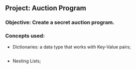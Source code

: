 ## Project: Auction Program

### Objective: Create a secret auction program.

### Concepts used:

- Dictionaries: a data type that works with Key-Value pairs;

```python

```

- Nesting Lists;
